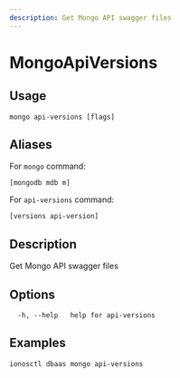 ```yaml
---
description: Get Mongo API swagger files
---
```


# MongoApiVersions

## Usage

```text
mongo api-versions [flags]
```

## Aliases

For `mongo` command:

```text
[mongodb mdb m]
```

For `api-versions` command:

```text
[versions api-version]
```

## Description

Get Mongo API swagger files

## Options

```text
  -h, --help   help for api-versions
```

## Examples

```text
ionosctl dbaas mongo api-versions
```

